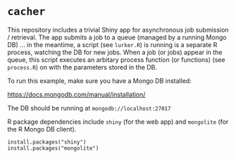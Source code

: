 # `cacher`

This repository includes a trivial Shiny app for asynchronous job submission / retrieval. The app submits a job to a queue (managed by a running Mongo DB) ... in the meantime, a script (see `lurker.R`) is running is a separate R process, watching the DB for new jobs. When a job (or jobs) appear in the queue, this script executes an arbitary process function (or functions) (see `process.R`) on with the parameters stored in the DB.

To run this example, make sure you have a Mongo DB installed:

<https://docs.mongodb.com/manual/installation/>

The DB should be running at `mongodb://localhost:27017`

R package dependencies include `shiny` (for the web app) and `mongolite` (for the R Mongo DB client).

```
install.packages("shiny")
install.packages("mongolite")
```
